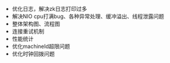 - 优化日志，解决zk日志打印过多
- 解决NIO cpu打满bug、各种异常处理、缓冲溢出、线程泄露问题
- 整体架构图、流程图
- 连接重试机制
- 性能统计
- 优化machineId超限问题
- 优化时钟回拨问题